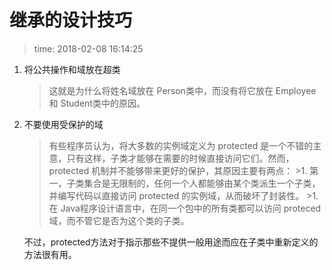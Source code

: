 # 继承的设计技巧
>time: 2018-02-08 16:14:25

1. 将公共操作和域放在超类
    >这就是为什么将姓名域放在 Person类中，而没有将它放在 Employee 和 Student类中的原因。

1. 不要使用受保护的域
    >有些程序员认为，将大多数的实例域定义为 protected 是一个不错的主意，只有这样，子类才能够在需要的时候直接访问它们。然而，protected 机制并不能够带来更好的保护，其原因主要有两点：
        >1. 第一，子类集合是无限制的，任何一个人都能够由某个类派生一个子类，并编写代码以直接访问 protected 的实例域，从而破坏了封装性。
        >1. 在 Java程序设计语言中，在同一个包中的所有类都可以访问 proteced 域，而不管它是否为这个类的子类。

    不过，protected方法对于指示那些不提供一般用途而应在子类中重新定义的方法很有用。
